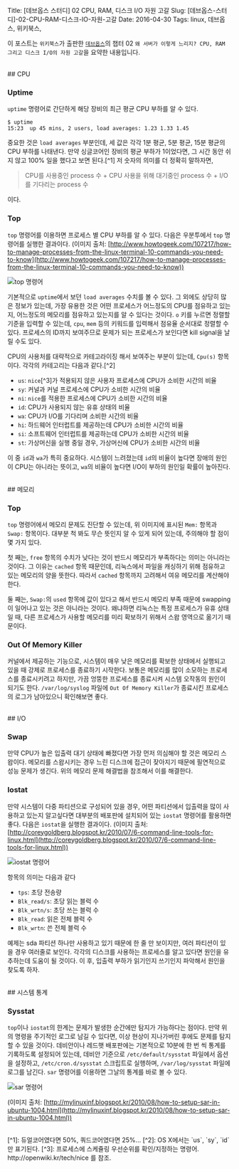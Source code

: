 Title: [데브옵스 스터디] 02 CPU, RAM, 디스크 I/O 자원 고갈
Slug: [데브옵스-스터디]-02-CPU-RAM-디스크-IO-자원-고갈
Date: 2016-04-30
Tags: linux, 데브옵스, 위키북스, 

이 포스트는 `위키북스`가 출판한 [`데브옵스`](http://www.aladin.co.kr/shop/wproduct.aspx?ItemId=26451777)의 챕터 02 `왜 서버가 이렇게 느리지? CPU, RAM 그리고 디스크 I/O의 자원 고갈`을 요약한 내용입니다.

<br>
## CPU

### Uptime

`uptime` 명령어로 간단하게 해당 장비의 최근 평균 CPU 부하를 알 수 있다.

    $ uptime
    15:23  up 45 mins, 2 users, load averages: 1.23 1.33 1.45

중요한 것은 `load averages` 부분인데, 세 값은 각각 1분 평균, 5분 평균, 15분 평균의 CPU 부하를 나태낸다. 만약 싱글코어인 장비의 평균 부하가 1이었다면, 그 시간 동안 쉬지 않고 100% 일을 했다고 보면 된다.[^1] 저 숫자의 의미를 더 정확히 말하자면,

> CPU를 사용중인 process 수 + CPU 사용을 위해 대기중인 process 수 + I/O를 기다리는 process 수

이다.

### Top

`top` 명령어를 이용하면 프로세스 별 CPU 부하를 알 수 있다. 다음은 우분투에서 `top` 명령어를 실행한 결과이다. (이미지 출처: [http://www.howtogeek.com/107217/how-to-manage-processes-from-the-linux-terminal-10-commands-you-need-to-know](http://www.howtogeek.com/107217/how-to-manage-processes-from-the-linux-terminal-10-commands-you-need-to-know))

![`top` 명령어]({filename}/images/top-command.png)

기본적으로 `uptime`에서 보던 `load averages` 수치를 볼 수 있다. 그 외에도 상당히 많은 정보가 있는데, 가장 유용한 것은 어떤 프로세스가 어느정도의 CPU를 점유하고 있는지, 어느정도의 메모리를 점유하고 있는지를 알 수 있다는 것이다. `o` 키를 누르면 정렬할 기준을 입력할 수 있는데, `cpu`, `mem` 등의 키워드를 입력해서 점유율 순서대로 정렬할 수 있다. 프로세스의 ID까지 보여주므로 문제가 되는 프로세스가 보인다면 kill signal을 날릴 수도 있다.

CPU의 사용처를 대략적으로 카테고라이징 해서 보여주는 부분이 있는데, `Cpu(s)` 항목이다. 각각의 카테고리는 다음과 같다.[^2]

- `us`: `nice`[^3]가 적용되지 않은 사용자 프로세스에 CPU가 소비한 시간의 비율
- `sy`: 커널과 커널 프로세스에 CPU가 소비한 시간의 비율
- `ni`: `nice`를 적용한 프로세스에 CPU가 소비한 시간의 비율
- `id`: CPU가 사용되지 않는 유휴 상태의 비율
- `wa`: CPU가 I/O를 기다리며 소비한 시간의 비율
- `hi`: 하드웨어 인터럽트를 제공하는데 CPU가 소비한 시간의 비율
- `si`: 소프트웨어 인터럽트를 제공하는데 CPU가 소비한 시간의 비율
- `st`: 가상머신을 실행 중일 경우, 가상머신에 CPU가 소비한 시간의 비율

이 중 `id`과 `wa`가 특히 중요하다. 시스템이 느려졌는데 `id`의 비율이 높다면 장애의 원인이 CPU는 아니라는 뜻이고, `wa`의 비율이 높다면 I/O이 부하의 원인일 확률이 높아진다.

<br>
## 메모리

### Top

`top` 명령어에서 메모리 문제도 진단할 수 있는데, 위 이미지에 표시된 `Mem:` 항목과 `Swap:` 항목이다. 대부분 척 봐도 무슨 뜻인지 알 수 있게 되어 있는데, 주의해야 할 점이 몇 가지 있다.

첫 째는, `free` 항목의 수치가 낮다는 것이 반드시 메모리가 부족하다는 의미는 아니라는 것이다. 그 이유는 `cached` 항목 때문인데, 리눅스에서 파일을 캐싱하기 위해 점유하고 있는 메모리의 양을 뜻한다. 따라서 `cached` 항목까지 고려해서 여유 메모리를 계산해야 한다.

둘 째는, `Swap:`의 `used` 항목에 값이 있다고 해서 반드시 메모리 부족 때문에 swapping이 일어나고 있는 것은 아니라는 것이다. 왜냐하면 리눅스는 특정 프로세스가 유휴 상태일 때, 다른 프로세스가 사용할 메모리를 미리 확보하기 위해서 스왑 영역으로 옮기기 때문이다.

### Out Of Memory Killer

커널에서 제공하는 기능으로, 시스템이 매우 낮은 메모리를 확보한 상태에서 실행되고 있을 때 강제로 프로세스를 종료하기 시작한다. 보통은 메모리를 많이 소모하는 프로세스를 종료시키려고 하지만, 가끔 엉뚱한 프로세스를 종료시켜 시스템 오작동의 원인이 되기도 한다. `/var/log/syslog` 파일에 `Out Of Memory Killer`가 종료시킨 프로세스의 로그가 남아있으니 확인해보면 좋다.

<br>
## I/O

### Swap

만약 CPU가 높은 입출력 대기 상태에 빠졌다면 가장 먼저 의심해야 할 것은 메모리 스왑이다. 메모리를 스왑시키는 경우 느린 디스크에 접근이 잦아지기 때문에 필연적으로 성능 문제가 생긴다. 위의 메모리 문제 해결법을 참조해서 이를 해결한다.

### Iostat

만약 시스템이 다중 파티션으로 구성되어 있을 경우, 어떤 파티션에서 입출력을 많이 사용하고 있는지 알고싶다면 대부분의 배포판에 설치되어 있는 `iostat` 명령어를 활용하면 좋다. 다음은 `iostat`을 실행한 결과이다. (이미지 출처: [http://coreygoldberg.blogspot.kr/2010/07/6-command-line-tools-for-linux.html](http://coreygoldberg.blogspot.kr/2010/07/6-command-line-tools-for-linux.html))

![`iostat` 명령어]({filename}/images/top-command.png)

항목의 의미는 다음과 같다

- `tps`: 초당 전송량
- `Blk_read/s`: 초당 읽는 블럭 수
- `Blk_wrtn/s`: 초당 쓰는 블럭 수
- `Blk_read`: 읽은 전체 블럭 수
- `Blk_wrtn`: 쓴 전체 블럭 수

예제는 sda 파티션 하나만 사용하고 있기 때문에 한 줄 만 보이지만, 여러 파티션이 있을 경우 여러줄로 보인다. 각각의 디스크를 사용하는 프로세스를 알고 있다면 원인을 유추하는데 도움이 될 것이다. 이 후, 입출력 부하가 읽기인지 쓰기인지 파악해서 원인을 찾도록 하자.

<br>
## 시스템 통계

### Sysstat

`top`이나 `iostat`의 한계는 문제가 발생한 순간에만 탐지가 가능하다는 점이다. 만약 위의 명령을 주기적인 로그로 남길 수 있다면, 이상 현상이 지나가버린 후에도 문제를 탐지할 수 있을 것이다. 데비안이나 레드햇 배포판에는 기본적으로 10분에 한 번 씩 통계를 기록하도록 설정되어 있는데, 데비안 기준으로 `/etc/default/sysstat` 파일에서 옵션을 설정하고, `/etc/cron.d/sysstat` 스크립트로 실행하며, `/var/log/sysstat` 파일에 로그를 남긴다. `sar` 명령어를 이용하면 그날의 통계를 바로 볼 수 있다.

![`sar` 명령어]({filename}/images/sar-command.png)

(이미지 출처: [http://mylinuxinf.blogspot.kr/2010/08/how-to-setup-sar-in-ubuntu-1004.html](http://mylinuxinf.blogspot.kr/2010/08/how-to-setup-sar-in-ubuntu-1004.html))

<br>
[^1]: 듀얼코어였다면 50%, 쿼드코어였다면 25%...
[^2]: OS X에서는 `us`, `sy`, `id`만 표기된다.
[^3]: 프로세스에 스케쥴링 우선순위를 확인/지정하는 명령어. http://openwiki.kr/tech/nice 를 참조.
